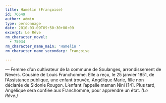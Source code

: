 ```yaml
---
title: Hamelin (Françoise)
id: 76649
author: admin
type: personnage
date: 2010-03-09T09:50:30+00:00
excerpt: Le Rêve
rm_character_novel:
  - 75934
rm_character_name_main: 'Hamelin '
rm_character_name_secondary: Françoise

---
```

— Femme d&rsquo;un cultivateur de la commune de Soulanges, arrondissement de Nevers. Cousine de Louis Franchomme. Elle a reçu, le 25 janvier 1851, de l&rsquo;Assistance publique, une enfant trouvée, Angélique Marie, fille non déclarée de Sidonie Rougon. L&rsquo;enfant l&rsquo;appelle maman Nini [14]. Plus tard, Angélique sera confiée aux Franchomme, pour apprendre un état. _(Le Rêve.)_